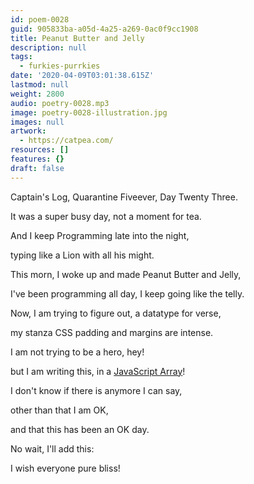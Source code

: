 ```yaml
---
id: poem-0028
guid: 905833ba-a05d-4a25-a269-0ac0f9cc1908
title: Peanut Butter and Jelly
description: null
tags:
  - furkies-purrkies
date: '2020-04-09T03:01:38.615Z'
lastmod: null
weight: 2800
audio: poetry-0028.mp3
image: poetry-0028-illustration.jpg
images: null
artwork:
  - https://catpea.com/
resources: []
features: {}
draft: false
---
```


Captain's Log, Quarantine Fiveever, Day Twenty Three.

It was a super busy day, not a moment for tea.

And I keep Programming late into the night,

typing like a Lion with all his might.

This morn, I woke up and made Peanut Butter and Jelly,

I've been programming all day, I keep going like the telly.

Now, I am trying to figure out, a datatype for verse,

my stanza CSS padding and margins are intense.

I am not trying to be a hero, hey!

but I am writing this, in a [JavaScript Array](https://developer.mozilla.org/en-US/docs/Web/JavaScript/Reference/Global_Objects/Array)!

I don't know if there is anymore I can say,

other than that I am OK,

and that this has been an OK day.

No wait, I'll add this:

I wish everyone pure bliss!
